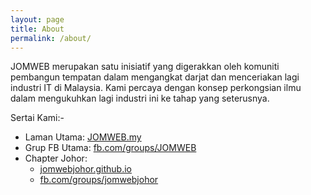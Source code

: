 ```yaml
---
layout: page
title: About
permalink: /about/
---
```


JOMWEB merupakan satu inisiatif yang digerakkan oleh komuniti pembangun tempatan dalam mengangkat darjat dan menceriakan lagi industri IT di Malaysia. Kami percaya dengan konsep perkongsian ilmu dalam mengukuhkan lagi industri ini ke tahap yang seterusnya.

Sertai Kami:-

* Laman Utama: [JOMWEB.my](http://www.JOMWEB.my)
* Grup FB Utama: [fb.com/groups/JOMWEB](http://fb.com/groups/JOMWEB)
* Chapter Johor:
	* [jomwebjohor.github.io](http://jomwebjohor.github.io)
	* [fb.com/groups/jomwebjohor](http://.fb.com/groups/jomwebjohor)

